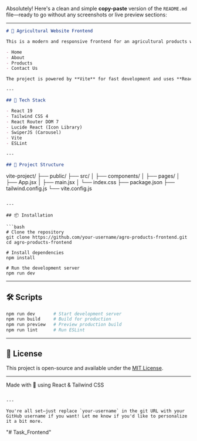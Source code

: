 Absolutely! Here's a clean and simple **copy-paste** version of the `README.md` file—ready to go without any screenshots or live preview sections:

---

```markdown
# 🌱 Agricultural Website Frontend

This is a modern and responsive frontend for an agricultural products website, built using **React**, **Tailwind CSS**, and **Lucide React Icons**. The site includes core pages:

- Home
- About
- Products
- Contact Us

The project is powered by **Vite** for fast development and uses **React Router DOM** for routing.

---

## 🚀 Tech Stack

- React 19
- Tailwind CSS 4
- React Router DOM 7
- Lucide React (Icon Library)
- SwiperJS (Carousel)
- Vite
- ESLint

---

## 📂 Project Structure
```

vite-project/
├── public/
├── src/
│ ├── components/
│ ├── pages/
│ ├── App.jsx
│ ├── main.jsx
│ └── index.css
├── package.json
├── tailwind.config.js
└── vite.config.js

````

---

## 📦 Installation

```bash
# Clone the repository
git clone https://github.com/your-username/agro-products-frontend.git
cd agro-products-frontend

# Install dependencies
npm install

# Run the development server
npm run dev
````

---

## 🛠 Scripts

```bash
npm run dev       # Start development server
npm run build     # Build for production
npm run preview   # Preview production build
npm run lint      # Run ESLint
```

---

## 📄 License

This project is open-source and available under the [MIT License](LICENSE).

---

Made with 💚 using React & Tailwind CSS

```

---

You're all set—just replace `your-username` in the git URL with your GitHub username if you want! Let me know if you'd like to personalize it a bit more.
```
"# Task_Frontend" 
